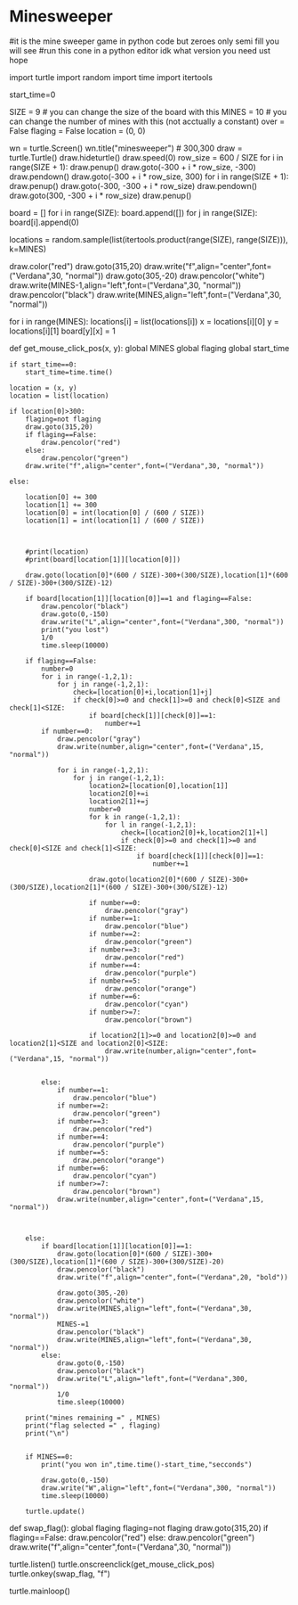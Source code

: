 # Minesweeper
#it is the mine sweeper game in python code but zeroes only semi fill you will see
#run this cone in a python editor idk what version you need ust hope 

import turtle
import random
import time
import itertools

start_time=0

SIZE = 9      # you can change the size of the board with this
MINES = 10    # you can change the number of mines with this (not acctually a constant)
over = False
flaging = False
location = (0, 0)

wn = turtle.Screen()
wn.title("minesweeper")  # 300,300
draw = turtle.Turtle()
draw.hideturtle()
draw.speed(0)
row_size = 600 / SIZE
for i in range(SIZE + 1):
    draw.penup()
    draw.goto(-300 + i * row_size, -300)
    draw.pendown()
    draw.goto(-300 + i * row_size, 300)
for i in range(SIZE + 1):
    draw.penup()
    draw.goto(-300, -300 + i * row_size)
    draw.pendown()
    draw.goto(300, -300 + i * row_size)
draw.penup()

board = []
for i in range(SIZE):
    board.append([])
    for j in range(SIZE):
        board[i].append(0)

locations = random.sample(list(itertools.product(range(SIZE), range(SIZE))), k=MINES)

draw.color("red")
draw.goto(315,20)
draw.write("f",align="center",font=("Verdana",30, "normal"))
draw.goto(305,-20)
draw.pencolor("white")
draw.write(MINES-1,align="left",font=("Verdana",30, "normal"))
draw.pencolor("black")
draw.write(MINES,align="left",font=("Verdana",30, "normal"))

for i in range(MINES):
    locations[i] = list(locations[i])
    x = locations[i][0]
    y = locations[i][1]
    board[y][x] = 1

def get_mouse_click_pos(x, y):
    global MINES
    global flaging
    global start_time
    
    if start_time==0:
        start_time=time.time()
    
    location = (x, y)
    location = list(location)
    
    if location[0]>300:
        flaging=not flaging
        draw.goto(315,20)
        if flaging==False:
            draw.pencolor("red")
        else:
            draw.pencolor("green")
        draw.write("f",align="center",font=("Verdana",30, "normal"))
        
    else:
            
        location[0] += 300
        location[1] += 300
        location[0] = int(location[0] / (600 / SIZE))
        location[1] = int(location[1] / (600 / SIZE))
        
                
        
        #print(location)
        #print(board[location[1]][location[0]])
        
        draw.goto(location[0]*(600 / SIZE)-300+(300/SIZE),location[1]*(600 / SIZE)-300+(300/SIZE)-12)
        
        if board[location[1]][location[0]]==1 and flaging==False:
            draw.pencolor("black")
            draw.goto(0,-150)
            draw.write("L",align="center",font=("Verdana",300, "normal"))
            print("you lost")
            1/0
            time.sleep(10000)
            
        if flaging==False:
            number=0
            for i in range(-1,2,1):
                for j in range(-1,2,1):
                    check=[location[0]+i,location[1]+j]
                    if check[0]>=0 and check[1]>=0 and check[0]<SIZE and check[1]<SIZE:
                        if board[check[1]][check[0]]==1:
                            number+=1
            if number==0:
                draw.pencolor("gray")
                draw.write(number,align="center",font=("Verdana",15, "normal"))
                
                for i in range(-1,2,1):
                    for j in range(-1,2,1):
                        location2=[location[0],location[1]]
                        location2[0]+=i
                        location2[1]+=j
                        number=0
                        for k in range(-1,2,1):
                            for l in range(-1,2,1):
                                check=[location2[0]+k,location2[1]+l]
                                if check[0]>=0 and check[1]>=0 and check[0]<SIZE and check[1]<SIZE:
                                    if board[check[1]][check[0]]==1:
                                        number+=1
                        
                        draw.goto(location2[0]*(600 / SIZE)-300+(300/SIZE),location2[1]*(600 / SIZE)-300+(300/SIZE)-12)
                                        
                        if number==0:
                            draw.pencolor("gray")
                        if number==1:
                            draw.pencolor("blue")
                        if number==2:
                            draw.pencolor("green")
                        if number==3:
                            draw.pencolor("red")
                        if number==4:
                            draw.pencolor("purple")
                        if number==5:
                            draw.pencolor("orange")
                        if number==6:
                            draw.pencolor("cyan")
                        if number>=7:
                            draw.pencolor("brown")
                            
                        if location2[1]>=0 and location2[0]>=0 and location2[1]<SIZE and location2[0]<SIZE:
                            draw.write(number,align="center",font=("Verdana",15, "normal"))
                        
                
            else:
                if number==1:
                    draw.pencolor("blue")
                if number==2:
                    draw.pencolor("green")
                if number==3:
                    draw.pencolor("red")
                if number==4:
                    draw.pencolor("purple")
                if number==5:
                    draw.pencolor("orange")
                if number==6:
                    draw.pencolor("cyan")
                if number>=7:
                    draw.pencolor("brown")
                draw.write(number,align="center",font=("Verdana",15, "normal"))
            
            
            
        else:
            if board[location[1]][location[0]]==1:
                draw.goto(location[0]*(600 / SIZE)-300+(300/SIZE),location[1]*(600 / SIZE)-300+(300/SIZE)-20)
                draw.pencolor("black")
                draw.write("f",align="center",font=("Verdana",20, "bold"))
                
                draw.goto(305,-20)
                draw.pencolor("white")
                draw.write(MINES,align="left",font=("Verdana",30, "normal"))
                MINES-=1
                draw.pencolor("black")
                draw.write(MINES,align="left",font=("Verdana",30, "normal"))
            else:
                draw.goto(0,-150)
                draw.pencolor("black")
                draw.write("L",align="left",font=("Verdana",300, "normal"))
                1/0
                time.sleep(10000)
        
        print("mines remaining =" , MINES)
        print("flag selected =" , flaging)
        print("\n")
        
        
        if MINES==0:
            print("you won in",time.time()-start_time,"secconds")
            
            draw.goto(0,-150)
            draw.write("W",align="left",font=("Verdana",300, "normal"))
            time.sleep(10000)
                
        turtle.update()
 

def swap_flag():
    global flaging
    flaging=not flaging
    draw.goto(315,20)
    if flaging==False:
        draw.pencolor("red")
    else:
        draw.pencolor("green")
    draw.write("f",align="center",font=("Verdana",30, "normal"))
    



turtle.listen()
turtle.onscreenclick(get_mouse_click_pos)
turtle.onkey(swap_flag, "f")

turtle.mainloop()

